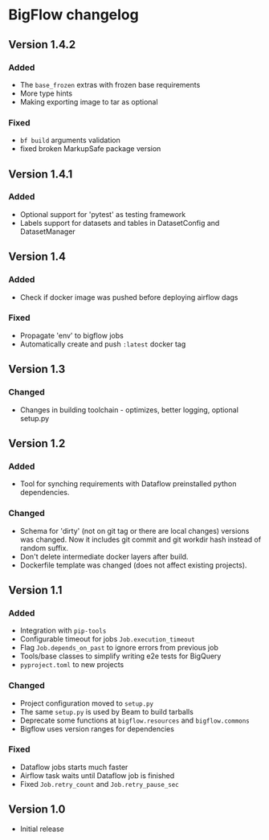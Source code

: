 # BigFlow changelog

## Version 1.4.2

### Added
* The `base_frozen` extras with frozen base requirements
* More type hints
* Making exporting image to tar as optional

### Fixed
 * `bf build` arguments validation
 * fixed broken MarkupSafe package version

## Version 1.4.1

### Added
 * Optional support for 'pytest' as testing framework
 * Labels support for datasets and tables in DatasetConfig and DatasetManager

## Version 1.4

### Added
 * Check if docker image was pushed before deploying airflow dags

### Fixed
 * Propagate 'env' to bigflow jobs
 * Automatically create and push `:latest` docker tag

## Version 1.3

### Changed

* Changes in building toolchain - optimizes, better logging, optional setup.py

## Version 1.2

### Added

* Tool for synching requirements with Dataflow preinstalled python dependencies.

### Changed

* Schema for 'dirty' (not on git tag or there are local changes) versions was changed.
  Now it includes git commit and git workdir hash instead of random suffix.
* Don't delete intermediate docker layers after build.
* Dockerfile template was changed (does not affect existing projects).

## Version 1.1

### Added

* Integration with `pip-tools`
* Configurable timeout for jobs `Job.execution_timeout`
* Flag `Job.depends_on_past` to ignore errors from previous job
* Tools/base classes to simplify writing e2e tests for BigQuery
* `pyproject.toml` to new projects

### Changed

* Project configuration moved to `setup.py`
* The same `setup.py` is used by Beam to build tarballs
* Deprecate some functions at `bigflow.resources` and `bigflow.commons`
* Bigflow uses version ranges for dependencies

### Fixed

* Dataflow jobs starts much faster
* Airflow task waits until Dataflow job is finished
* Fixed `Job.retry_count` and `Job.retry_pause_sec`

## Version 1.0

* Initial release
